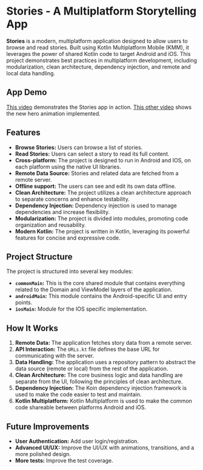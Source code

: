 # Stories - A Multiplatform Storytelling App

**Stories** is a modern, multiplatform application designed to allow users to browse and read stories. Built using Kotlin Multiplatform Mobile (KMM), it leverages the power of shared Kotlin code to target Android and iOS. This project demonstrates best practices in multiplatform development, including modularization, clean architecture, dependency injection, and remote and local data handling.

## App Demo

[This video](https://drive.google.com/file/d/1ePAMIZB90lRYn7lkd_y7LdCbpPjguzKi/view?usp=sharing) demonstrates the Stories app in action.
[This other video](https://drive.google.com/file/d/1LRCQUvSIrAMAjS9v6GBOMqdMf5yRT9WI/view?usp=sharing) shows the new hero animation implemented.

## Features

*   **Browse Stories:** Users can browse a list of stories.
*   **Read Stories:** Users can select a story to read its full content.
*   **Cross-platform:** The project is designed to run in Android and IOS, on each platform using the native UI libraries. 
*   **Remote Data Source:** Stories and related data are fetched from a remote server.
*   **Offline support:** The users can see and edit its own data offline.
*   **Clean Architecture:** The project utilizes a clean architecture approach to separate concerns and enhance testability.
*   **Dependency Injection:** Dependency injection is used to manage dependencies and increase flexibility.
*   **Modularization:** The project is divided into modules, promoting code organization and reusability.
*   **Modern Kotlin:** The project is written in Kotlin, leveraging its powerful features for concise and expressive code.

## Project Structure

The project is structured into several key modules:

*   **`commonMain`:** This is the core shared module that contains everything related to the Domain and ViewModel layers of the application.
*   **`androidMain`:** This module contains the Android-specific UI and entry points.
*   **`iosMain`:** Module for the IOS specific implementation.

## How It Works

1.  **Remote Data:** The application fetches story data from a remote server.
2.  **API Interaction:** The `URLs.kt` file defines the base URL for communicating with the server.
3.  **Data Handling:** The application uses a repository pattern to abstract the data source (remote or local) from the rest of the application.
4.  **Clean Architecture:** The core business logic and data handling are separate from the UI, following the principles of clean architecture.
5. **Dependency Injection:** The Koin dependency injection framework is used to make the code easier to test and maintain.
6. **Kotlin Multiplatform:** Kotlin Multiplatform is used to make the common code shareable between platforms Android and iOS.

## Future Improvements

*   **User Authentication:** Add user login/registration.
*   **Advanced UI/UX:** Improve the UI/UX with animations, transitions, and a more polished design.
*   **More tests:** Improve the test coverage.
